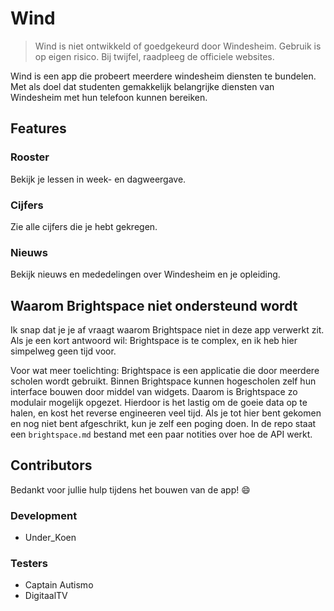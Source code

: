 # Wind
> Wind is niet ontwikkeld of goedgekeurd door Windesheim. Gebruik is op eigen risico. Bij twijfel, raadpleeg de officiele websites.

Wind is een app die probeert meerdere windesheim diensten te bundelen. 
Met als doel dat studenten gemakkelijk belangrijke diensten van Windesheim met hun telefoon kunnen bereiken.

## Features
### Rooster
Bekijk je lessen in week- en dagweergave.
### Cijfers
Zie alle cijfers die je hebt gekregen.
### Nieuws
Bekijk nieuws en mededelingen over Windesheim en je opleiding.

## Waarom Brightspace niet ondersteund wordt
Ik snap dat je je af vraagt waarom Brightspace niet in deze app verwerkt zit.
Als je een kort antwoord wil: Brightspace is te complex, en ik heb hier simpelweg geen tijd voor.

Voor wat meer toelichting:
Brightspace is een applicatie die door meerdere scholen wordt gebruikt. Binnen Brightspace kunnen 
hogescholen zelf hun interface bouwen door middel van widgets. Daarom is Brightspace zo modulair
mogelijk opgezet. Hierdoor is het lastig om de goeie data op te halen, en kost het reverse
engineeren veel tijd. Als je tot hier bent gekomen en nog niet bent afgeschrikt, kun je zelf een 
poging doen. In de repo staat een `brightspace.md` bestand met een paar notities over hoe de API werkt.

## Contributors
Bedankt voor jullie hulp tijdens het bouwen van de app! 😄
### Development
- Under_Koen

### Testers
- Captain Autismo
- DigitaalTV
